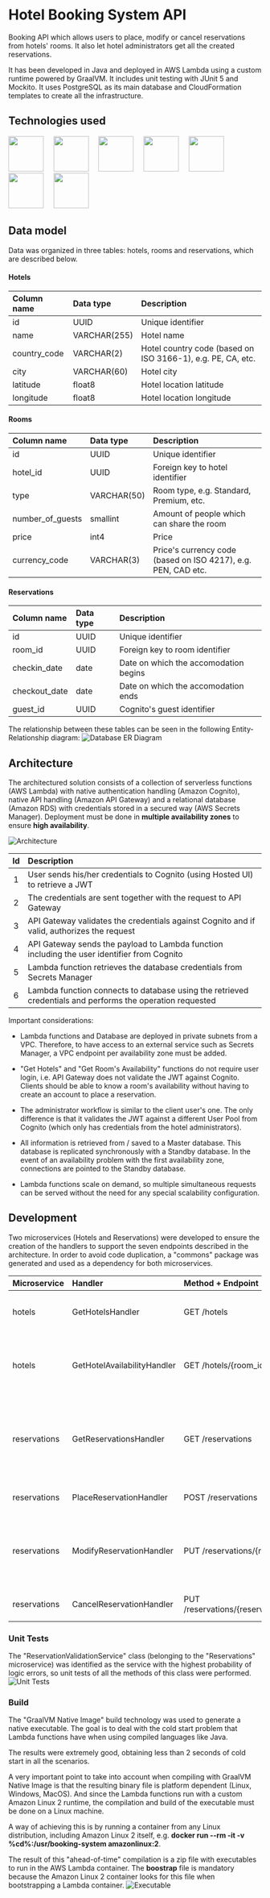 # Hotel Booking System API

Booking API which allows users to place, modify or cancel reservations from hotels' rooms. It also let hotel administrators get all the created reservations.

It has been developed in Java and deployed in AWS Lambda using a custom runtime powered by GraalVM. It includes unit testing with JUnit 5 and Mockito. It uses PostgreSQL as its main database and CloudFormation templates to create all the infrastructure.

## Technologies used
<img src="https://user-images.githubusercontent.com/25181517/183896132-54262f2e-6d98-41e3-8888-e40ab5a17326.png" width="70" height="70" /> &nbsp; &nbsp;
<img src="https://user-images.githubusercontent.com/25181517/117201156-9a724800-adec-11eb-9a9d-3cd0f67da4bc.png" width="70" height="70" /> &nbsp; &nbsp;
<img src="https://user-images.githubusercontent.com/25181517/183017085-067f30b6-1032-4f89-adc4-ba917d6d0f3a.png" width="70" height="70" /> &nbsp; &nbsp;
<img src="https://user-images.githubusercontent.com/25181517/117207242-07d5a700-adf4-11eb-975e-be04e62b984b.png" width="70" height="70" /> &nbsp; &nbsp;
<img src="https://user-images.githubusercontent.com/25181517/117533873-484d4480-afef-11eb-9fad-67c8605e3592.png" width="70" height="70" /> &nbsp; &nbsp;
<img src="https://user-images.githubusercontent.com/25181517/183892181-ad32b69e-3603-418c-b8e7-99e976c2a784.png" width="70" height="70" /> &nbsp; &nbsp;
<img src="https://user-images.githubusercontent.com/25181517/117208740-bfb78400-adf5-11eb-97bb-09072b6bedfc.png" width="70" height="70" />

## Data model
Data was organized in three tables: hotels, rooms and reservations, which are described below.

#### Hotels
| Column name  | Data type    | Description                                                  |
| :-----       | :---         | :---                                                         |
| id     	   | UUID         |	Unique identifier                                            |
| name	       | VARCHAR(255) |	Hotel name                                                   |
| country_code | VARCHAR(2)   |	Hotel country code (based on ISO 3166-1), e.g. PE, CA, etc.  |
| city         | VARCHAR(60)  |	Hotel city                                                   |
| latitude     | float8	      | Hotel location latitude                                      |
| longitude    | float8	      | Hotel location longitude                                     |

#### Rooms
| Column name      | Data type   | Description                                                   |
| :-----           | :---        | :---                                                          |
| id     	       | UUID        |	Unique identifier                                            |
| hotel_id         | UUID        |	Foreign key to hotel identifier                              |
| type             | VARCHAR(50) |	Room type, e.g. Standard, Premium, etc.                      |
| number_of_guests | smallint    |	Amount of people which can share the room                    |
| price            | int4	     | Price                                                         |
| currency_code    | VARCHAR(3)	 | Price's currency code (based on ISO 4217), e.g. PEN, CAD etc. |

#### Reservations
| Column name   | Data type | Description                           |
| :-----        | :---      | :---                                  |
| id	        | UUID	    | Unique identifier                     |
| room_id	    | UUID	    | Foreign key to room identifier        |
| checkin_date	| date	    | Date on which the accomodation begins |
| checkout_date	| date	    | Date on which the accomodation ends   |
| guest_id	    | UUID	    | Cognito's guest identifier            |

The relationship between these tables can be seen in the following Entity-Relationship diagram:
![Database ER Diagram](./img/db_er_diagram.png)

## Architecture

The architectured solution consists of a collection of serverless functions (AWS Lambda) with native authentication handling (Amazon Cognito), native API handling (Amazon API Gateway) and a relational database (Amazon RDS) with credentials stored in a secured way (AWS Secrets Manager). Deployment must be done in **multiple availability zones** to ensure **high availability**.

![Architecture](./img/architecture.png)

| Id    | Description
| :---:  | :---
| 1     | User sends his/her credentials to Cognito (using Hosted UI) to retrieve a JWT
| 2     | The credentials are sent together with the request to API Gateway
| 3     | API Gateway validates the credentials against Cognito and if valid, authorizes the request 
| 4     | API Gateway sends the payload to Lambda function including the user identifier from Cognito
| 5     | Lambda function retrieves the database credentials from Secrets Manager
| 6     | Lambda function connects to database using the retrieved credentials and performs the operation requested

Important considerations:
* Lambda functions and Database are deployed in private subnets from a VPC. Therefore, to have access to an external service such as Secrets Manager, a VPC endpoint per availability zone must be added.

* "Get Hotels" and "Get Room's Availability" functions do not require user login, i.e. API Gateway does not validate the JWT against Cognito. Clients should be able to know a room's availability without having to create an account to place a reservation.

* The administrator workflow is similar to the client user's one. The only difference is that it validates the JWT against a different User Pool from Cognito (which only has credentials from the hotel administrators).

* All information is retrieved from / saved to a Master database. This database is replicated synchronously with a Standby database. In the event of an availability problem with the first availability zone, connections are pointed to the Standby database.

* Lambda functions scale on demand, so multiple simultaneous requests can be served without the need for any special scalability configuration.

## Development
Two microservices (Hotels and Reservations) were developed to ensure the creation of the handlers to support the seven endpoints described in the architecture. In order to avoid code duplication, a "commons" package was generated and used as a dependency for both microservices.


| Microservice      | Handler                     | Method + Endpoint                         | Description                           |
| :-----       | :---                        | :---                                      | :--- 
| hotels	   | GetHotelsHandler	         | GET /hotels                               | Retrieves all hotels with rooms information
| hotels	   | GetHotelAvailabilityHandler | GET /hotels/{room_id}/availability        | Retrieves the availability for a specific room
| reservations | GetReservationsHandler	     | GET /reservations                         | Retrieves the reservations created (for a user or for all users if triggered by an admin)
| reservations | PlaceReservationHandler	 | POST /reservations                        | Creates a new reservation
| reservations | ModifyReservationHandler	 | PUT /reservations/{reservation_id}        | Updates the check-in and/or check-out dates for an existing reservations
| reservations | CancelReservationHandler	 | PUT /reservations/{reservation_id}/cancel | Cancel a valid reservation

### Unit Tests
The "ReservationValidationService" class (belonging to the "Reservations" microservice) was identified as the service with the highest probability of logic errors, so unit tests of all the methods of this class were performed.
![Unit Tests](./img/unit-tests.PNG)

### Build
The "GraalVM Native Image" build technology was used to generate a native executable. The goal is to deal with the cold start problem that Lambda functions have when using compiled languages like Java.

The results were extremely good, obtaining less than 2 seconds of cold start in all the scenarios.

A very important point to take into account when compiling with GraalVM Native Image is that the resulting binary file is platform dependent (Linux, Windows, MacOS). And since the Lambda functions run with a custom Amazon Linux 2 runtime, the compilation and build of the executable must be done on a Linux machine.

A way of achieving this is by running a container from any Linux distribution, including Amazon Linux 2 itself, e.g. **docker run --rm -it -v %cd%:/usr/booking-system amazonlinux:2**.

The result of this "ahead-of-time" compilation is a zip file with executables to run in the AWS Lambda container. The **boostrap** file is mandatory because the Amazon Linux 2 container looks for this file when bootstrapping a Lambda container.
![Executable](./img/executable.PNG)